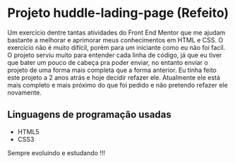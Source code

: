 # Projeto huddle-lading-page (Refeito)
Um exercício dentre tantas atividades do Front End Mentor que me ajudam bastante a melhorar e aprimorar meus conhecimentos em HTML e CSS.
O exercício não é muito difícil, porém para um iniciante como eu não foi facíl. O projeto serviu muito para entender cada linha de código, já que eu tiver que bater um pouco de cabeça pra poder enviar, no entanto enviar o projeto de uma forma mais completa que a forma anterior. Eu tinha feito este projeto a 2 anos atrás e hoje decidir refazer ele.
Atualmente ele está mais completo e mais próximo do que foi pedido e não pretendo refazer ele novamente. 

## Linguagens de programação usadas

- HTML5
- CSS3

Sempre evoluindo e estudando !!!

